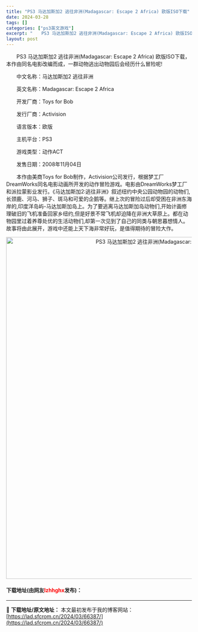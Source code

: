 ```yaml
---
title: "PS3 马达加斯加2 逃往非洲(Madagascar: Escape 2 Africa) 欧版ISO下载"
date: 2024-03-28
tags: []
categories: ["ps3英文游戏"]
excerpt: "　　PS3 马达加斯加2 逃往非洲(Madagascar: Escape 2 Africa) 欧版ISO下载，本作由同名电影改编而成，一群动物逃出动物园后会经历什么冒险呢! 　　中文名称：马达加斯加2 逃往非洲 　　英文名称：Madagascar: Escape 2 Africa 　　开发厂商：To&hellip;"
layout: post
---
```


 <p>　　PS3 马达加斯加2 逃往非洲(Madagascar: Escape 2 Africa) 欧版ISO下载，本作由同名电影改编而成，一群动物逃出动物园后会经历什么冒险呢!</p> <p>　　中文名称：马达加斯加2 逃往非洲</p> <p>　　英文名称：Madagascar: Escape 2 Africa</p> <p>　　开发厂商：Toys for Bob</p> <p>　　发行厂商：Activision</p> <p>　　语言版本：欧版</p> <p>　　主机平台：PS3</p> <p>　　游戏类型：动作ACT</p> <p>　　发售日期：2008年11月04日</p> <p>　　本作由美商Toys for Bob制作，Activision公司发行，根据梦工厂DreamWorks同名电影动画所开发的动作冒险游戏。电影由DreamWorks梦工厂和派拉蒙影业发行。《马达加斯加2:逃往非洲》叙述纽约中央公园动物园的动物们,长颈鹿、河马、狮子、斑马和可爱的企鹅等。继上次的冒险过后却受困在非洲东海岸的,印度洋岛屿-马达加斯加岛上。为了要逃离马达加斯加岛动物们,开始计画修理破旧的飞机准备回家乡纽约,但是好景不常飞机却迫降在非洲大草原上。都在动物园里过着养尊处优的生活动物们,却第一次见到了自己的同类与朝思暮想情人。故事将由此展开，游戏中还能上天下海非常好玩，是值得期待的冒险大作。</p> <p align="center"><img align="" border="0" src="https://www.2023game.com/d/file/p/2021/07-22/9cfe608696c1895e99633b3536d25482.jpg" width="927" alt="PS3 马达加斯加2 逃往非洲(Madagascar: Escape 2 Africa) 欧版ISO下载" /></p> <p><h4>下载地址(由网友<font color="red">lzhhghx</font>发布)：</h4></p> 

---
📖 **下载地址/原文地址：** 本文最初发布于我的博客网站：[https://lad.sfcrom.cn/2024/03/66387/](https://lad.sfcrom.cn/2024/03/66387/)
